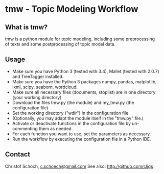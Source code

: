 tmw - Topic Modeling Workflow
=============================

## What is tmw?

tmw is a python module for topic modeling, including some preprocessing of texts and some postprocessing of topic model data.

## Usage

* Make sure you have Python 3 (tested with 3.4), Mallet (tested with 2.0.7) and TreeTagger installed.
* Make sure you have the Python 3 packages numpy, pandas, matplotlib, lxml, scipy, seaborn, wordcloud. 
* Make sure all necessary files (documents, stoplist) are in one directory (your working directory)
* Download the files tmw.py (the module) and my_tmw.py (the configuration file)
* Set the working directory ("wdir") in the configuration file
* (Optionally, you may adapt the module itself in the "tmw.py" file.) 
* Activate or deactivate functions in the configuration file by un-commenting them as needed
* For each function you want to use, set the parameters as necessary.
* Run the workflow by executing the configuration file in a Python IDE.

## Contact

Christof Schöch, c.schoech@gmail.com
See also: http://github.com/cligs

